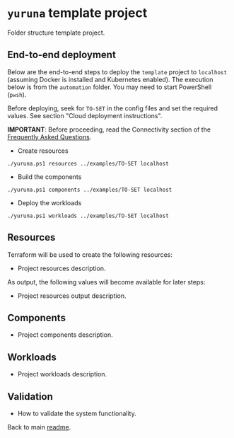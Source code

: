 # `yuruna` template project

Folder structure template project.

## End-to-end deployment

Below are the end-to-end steps to deploy the `template` project to `localhost` (assuming Docker is installed and Kubernetes enabled). The execution below is from the `automation` folder. You may need to start PowerShell (`pwsh`).

Before deploying, seek for `TO-SET` in the config files and set the required values. See section "Cloud deployment instructions".

**IMPORTANT**: Before proceeding, read the Connectivity section of the [Frequently Asked Questions](../../docs/faq.md).

- Create resources

```shell
./yuruna.ps1 resources ../examples/TO-SET localhost
```

- Build the components

```shell
./yuruna.ps1 components ../examples/TO-SET localhost
```

- Deploy the  workloads

```shell
./yuruna.ps1 workloads ../examples/TO-SET localhost
```

## Resources

Terraform will be used to create the following resources:

- Project resources description.

As output, the following values will become available for later steps:

- Project resources output description.

## Components

- Project components description.

## Workloads

- Project workloads description.

## Validation

- How to validate the system functionality.

Back to main [readme](../../README.md).